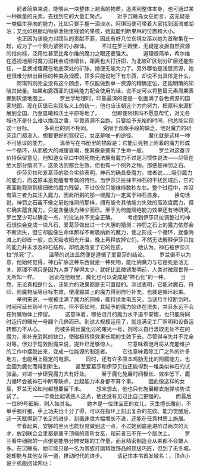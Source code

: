 　　前者简单来说，能够从一块整体上剥离的物质，追溯到整体本身，也可通过某一种微量的元素，去找到它的大量汇聚点。
　　对于沉睡岛女巫而言，这无疑是一类偏生存向的能力，比如只要手握一滴淡水，阿琪玛便可带着大家找到溪流或湖泊；又比如根据动物排泄物里残留的果核，她就能判断果林的位置和大小。
　　也正因为该能力对团队的贡献不菲，因此有好几位东境女巫以她为首聚集在一起，成为了一个颇为紧密的小群体。
　　不过在罗兰眼里，无疑是发掘自然资源的指向标，泛用性甚至比希尔维的魔力之眼还要强大。
　　道理很简单，希尔维在透视地层时魔力消耗会成倍增长，距离也大打折扣，为北坡矿区划分矿层还能胜任，一旦换成埋藏在地底深处的矿脉，她便无能为力了。另外哪怕是浅层资源，她也很难分辨出目标的种类及规模，顶多只能说地下有东西，却说不出具体是什么。
　　阿琪玛则完全没有这个顾虑，不仅能做到单一资源的精确定位，还能明确的知晓其储量。如果和露西亚的提纯能力配合使用的话，说不定可以将整篇元素周期表挪到灰堡地图上。
　　罗兰学地理时，印象最深的便是一张画满了各色资源的国家地图，现在灰堡已实现名义上的统一，他也应该朝这个方向努力，把原料来源扩展到全国、乃至晨曦和沃土平原等地了。
　　但即使阿琪玛不愿意帮忙，对无冬城也不是什么难以挽回之事，毕竟资源不会跑，只要给予充裕的时间，他总能实现这一目标。
　　多莉丝的则不相同。
　　受限于观察手段的缺乏，他对魔力的研究连门都没入，想要更好的驾驭它，女巫是唯一的途径。
　　魔化就是这样一种不可思议的能力。
　　温蒂写在书册里的描叙是：它能让死物上附着的魔力形成一个循环，从而极大的减缓衰竭，使其像是拥有了生命一般。
　　罗兰对这番评价持保留意见，他知道女巫口中的死物无法拥有魔力不过是习惯性说法——尽管在绝大部分情况下，这条法则都会生效，但也有一个例外之物，那便是神罚之石。
　　伊莎贝拉和爱葛莎的联合实验表明，神石的确具备魔力，或者说……吸引魔力的能力，而这原本是觉醒者专属的特性。当伊莎贝拉抹平神石的干扰区域后，它的表面能观测到极细微的魔力残留，不过仅仅只能维持数秒左右。整个过程中，并没有第三者为其注入魔力，因此所剩的那一缕魔力一定属于神石自身。
　　换句话说，神罚之石虽不像之前他推测的那样，拥有能令其他能力失效的高浓度魔力，但它确实蕴含魔力，只是含量极为稀少而已。至于为何能隔绝能力效果还有待研究，罗兰至少可以确定一点，的说法并不完全正确。
　　考虑到伊莎贝拉调整过的神石很快会变成一块凡石，爱葛莎做出过一个大胆的猜测：神罚之石上的魔力依然会不断流失，但它却能像生命体那样不断吸纳新的魔力，使之形成一个循环，就像海滩上的砂砾一般，白天吸收阳光升温，晚上再释放掉它们。不然无法解释伊莎贝拉的能力并未涉及神石结构，却彻底改变了它的性质。
　　她认为，神石被伊莎贝拉“杀死”了。
　　温蒂的说法显然便是遵循了爱葛莎的结论。
　　罗兰倒不以为意，他始终觉得，神石矿脉这种东西就是一种死物，能吐纳魔力与它是死是活无关，原理不明只是因为人类了解得太少，就好比显微镜发明前，人类对微观世界一无所知一样。
　　因此在他眼里，魔化也可以说成是“神石化”的一种。
　　当然，无论真相是什么，该能力的效果都是无可置疑的。测试表明，它能对魔石、符印、附魔物品等目标生效，使灌输其上的魔力得到自行补充，也就是循环起来。
　　举例来说，一根被注满了魔力的铜棒，能持续发电五天，当谜月手持断剑时，时间可延长到半个月左右，但不管如何，其赋予的魔力始终在流失，并且永远不会在附魔物体上停留。
　　这意味着，哪怕谜月的魔力水平追平安娜，也只能将同时运行的曙光一号翻个几倍而已。别说大规模运用了，就连满足工厂照明和设备运转都力不从心。
　　而被多莉丝魔化过的曙光一号，则可以自行汲取无处不在的魔力，来补充消耗的缺口，使磁极转换效果长期的生效下去。尽管得与失并不完全对等，但对于短效附魔来说，提升已足够惊人。
　　它意味着谜月将从充能维护的工作中摆脱出来，变成一位能源的制造者。
　　它也意味着除工厂之外的许多地方，也能用上稳定的电源。
　　同时，还有许多原本鸡肋无比的附魔能力，也会因为魔化而得到新生。
　　甚至爱葛莎和伊莎贝拉还能得到一堆类似神石的试验品，对进一步研究魔力大有好处。
　　至于魔化施展时间极长、效率低下、魔力循环会被神石中断等缺点，比起能力本身都不算个事。
　　因此像这样的女巫，罗兰无论如何都想要留下来。
　　想来想去，他也只有施展糖衣炮弹攻势试试了。
　　——毕竟比起诱惑人这点，他还没有见过比自己更强的。
　　而最后一位89号细腕，则人如其名。
　　她本是一位珠宝匠的女儿，天生擅长雕刻，不单手腕纤细，手上功夫也十分了得，可以在指环上刻出复杂的花纹。能力觉醒后，这一天赋得到了长足的进步，刻画速度大幅增长不说，还能在任意材质上施展。
　　乍看起来，安娜的黑火也能轻易做到这一点，不过她到底是进阶过两次的天才，放到联合会里都是属于顶端的高阶女巫，和前者已不在一个层次上。
　　罗兰看中细腕的一点便是能够分摊安娜的工作量，而且精密制造业从来都不会嫌人多。在沉睡岛，她可能只是一名为贵族打磨精致饰品的顶级巧匠，但到了无冬城，她却能与其他女巫一道，推动时代的进步。
　　请记住本书首发域名：。顶点小说手机版阅读网址：